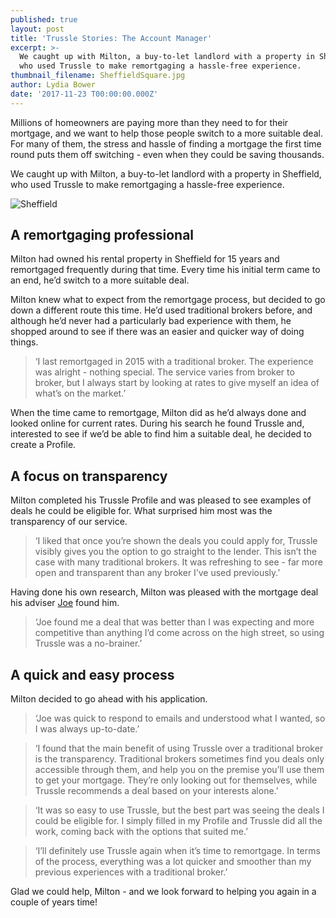 ```yaml
---
published: true
layout: post
title: 'Trussle Stories: The Account Manager'
excerpt: >-
  We caught up with Milton, a buy-to-let landlord with a property in Sheffield,
  who used Trussle to make remortgaging a hassle-free experience.     
thumbnail_filename: SheffieldSquare.jpg
author: Lydia Bower
date: '2017-11-23 T00:00:00.000Z'
---
```

Millions of homeowners are paying more than they need to for their mortgage, and we want to help those people switch to a more suitable deal. For many of them, the stress and hassle of finding a mortgage the first time round puts them off switching - even when they could be saving thousands. 

We caught up with Milton, a buy-to-let landlord with a property in Sheffield, who used Trussle to make remortgaging a hassle-free experience. 

![Sheffield]({{site.baseurl}}/images/post_images/Sheffield.jpg)

## A remortgaging professional
Milton had owned his rental property in Sheffield for 15 years and remortgaged frequently during that time. Every time his initial term came to an end, he’d switch to a more suitable deal. 

Milton knew what to expect from the remortgage process, but decided to go down a different route this time. He’d used traditional brokers before, and although he’d never had a particularly bad experience with them, he shopped around to see if there was an easier and quicker way of doing things. 

> ‘I last remortgaged in 2015 with a traditional broker. The experience was alright - nothing special. The service varies from broker to broker, but I always start by looking at rates to give myself an idea of what’s on the market.’

When the time came to remortgage, Milton did as he’d always done and looked online for current rates. During his search he found Trussle and, interested to see if we’d be able to find him a suitable deal, he decided to create a Profile.

## A focus on transparency
Milton completed his Trussle Profile and was pleased to see examples of deals he could be eligible for. What surprised him most was the transparency of our service. 

> ‘I liked that once you’re shown the deals you could apply for, Trussle visibly gives you the option to go straight to the lender. This isn’t the case with many traditional brokers. It was refreshing to see - far more open and transparent than any broker I’ve used previously.’ 

Having done his own research, Milton was pleased with the mortgage deal his adviser [Joe](https://trussle.com/blog/meet-the-team-joe-g "Joe") found him.

> ‘Joe found me a deal that was better than I was expecting and more competitive than anything I’d come across on the high street, so using Trussle was a no-brainer.’

## A quick and easy process
Milton decided to go ahead with his application. 

> ‘Joe was quick to respond to emails and understood what I wanted, so I was always up-to-date.’

> ‘I found that the main benefit of using Trussle over a traditional broker is the transparency. Traditional brokers sometimes find you deals only accessible through them, and help you on the premise you’ll use them to get your mortgage. They’re only looking out for themselves, while Trussle recommends a deal based on your interests alone.’

> ‘It was so easy to use Trussle, but the best part was seeing the deals I could be eligible for. I simply filled in my Profile and Trussle did all the work, coming back with the options that suited me.’

> ‘I’ll definitely use Trussle again when it’s time to remortgage. In terms of the process, everything was a lot quicker and smoother than my previous experiences with a traditional broker.’


Glad we could help, Milton - and we look forward to helping you again in a couple of years time!
